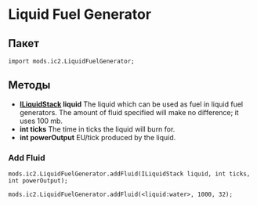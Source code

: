 # Liquid Fuel Generator

## Пакет

```zemscript
import mods.ic2.LiquidFuelGenerator;
```

## Методы

- **[ILiquidStack](/Vanilla/Liquids/ILiquidStack/) liquid** The liquid which can be used as fuel in liquid fuel generators. The amount of fluid specified will make no difference; it uses 100 mb.
- **int ticks** The time in ticks the liquid will burn for.
- **int powerOutput** EU/tick produced by the liquid.

### Add Fluid

```zenscript
mods.ic2.LiquidFuelGenerator.addFluid(ILiquidStack liquid, int ticks, int powerOutput);

mods.ic2.LiquidFuelGenerator.addFluid(<liquid:water>, 1000, 32);
```
